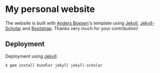 # My personal website

The website is built with [Anders Boesen](https://github.com/andersbll)'s template using [Jekyll][jekyll], [Jekyll-Scholar][jscholar] and [Bootstrap][bootstrap]. Thanks very much for your contribution!

[bootstrap]: https://getbootstrap.com/
[jekyll]: https://jekyllrb.com/
[jscholar]: https://github.com/inukshuk/jekyll-scholar

## Deployment

Deployment using [Jekyll](https://jekyllrb.com/docs/installation/):
```
$ gem install bundler jekyll jekyll-scholar
```
